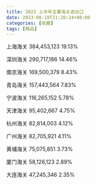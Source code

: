 ```yaml
---
title: 2023 上半年主要海关进出口
date: 2023-08-18T21:20:24+08:00
categories: [收藏]
tags: [精品]
---
```


上海海关 384,453,123 19.13%

深圳海关 290,717,186 14.46%

南京海关 169,500,379 8.43%

青岛海关 157,443,564 7.83%

宁波海关 116,265,152 5.78%

天津海关 95,402,667 4.75%

杭州海关 82,814,003 4.12%

广州海关 82,705,921 4.11%

黄埔海关 75,075,851 3.73%

厦门海关 58,126,123 2.89%

大连海关 47,245,346 2.35%